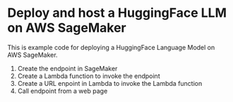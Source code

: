 # Deploy and host a HuggingFace LLM on AWS SageMaker

This is example code for deploying a HuggingFace Language Model on AWS SageMaker. 

1. Create the endpoint in SageMaker
2. Create a Lambda function to invoke the endpoint
3. Create a URL enpoint in Lambda to invoke the Lambda function
4. Call endpoint from a web page

